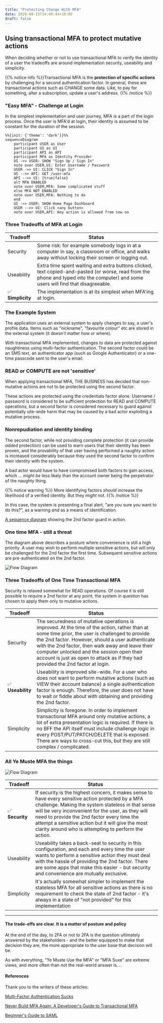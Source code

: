 ```yaml
---
title: "Protecting Change With MFA"
date: 2020-08-15T14:40:44+10:00
draft: false
---
```


## Using transactional MFA to protect mutative actions

When deciding whether or not to use transactional MFA to verify the identity of a user the tradeoffs are around implementation security, useability and simplicity.

{{% notice info %}}Transactional MFA is the __protection of specific actions__ by challenging for a second authentication factor. In general, these are transactional actions such as CHANGE some data. Like, to pay for something, alter a subscription, update a user's address. {{% /notice %}}

### "Easy MFA" - Challenge at Login

In the simplest implementation and user journey, MFA is a part of the login process. Once the user is MFA'd at login, their identity is assumed to be constant for the duration of the session.

```mermaid
%%{init: {'theme': 'dark'}}%%
sequenceDiagram
    participant USER as User
    participant UI as UI
    participant API as API
    participant MFA as Identity Provider
    UI ->> USER: SHOW "Sign Up / Sign In"
    note over USER,UI: Enter Username / Password
    USER ->> UI: CLICK "Sign In"
    UI -->> API: GET /user-mfa
    API -->> UI: {true|false}
    alt MFA ENABLED
    note over USER,MFA: Some complicated stuff
    else MFA NOT ENABLED
    note over USER,MFA: Nothing to do
    end
    UI ->> USER: SHOW Home Page Dashboard
    USER -->> UI: Click <any button>
    note over USER,API: Any action is allowed from now on

```

### Three Tradeoffs of MFA at Login

| Tradeoff   | Status                                                                                                                                                                             |
| ---------- | ---------------------------------------------------------------------------------------------------------------------------------------------------------------------------------- |
| Security   | Some risk: for example somebody logs in at a computer in say, a classroom or office, and walks away without locking their screen or logging out.                        |
| Useability | Extra time spent waiting and extra buttons clicked, text copied-and-pasted (or worse, read from the phone and typed into the computer) and some users will find that disagreeable. |
|✅ **Simplicity** | The implementation is at its simplest when MFA'ing at login.                                                                                                                       |

### The Example System

The application uses an external system to apply changes to say, a user's profile data. Items such as "nickname", "favourite colour" etc are stored in the external system (it doesn't matter how or where).

With transactional MFA implemented, changes to data are protected against naughtiness using multi-factor authentication. The second factor could be an SMS text, an authenticator app (such as Google Authenticator) or a one-time passcode sent to the user's email.

### READ or COMPUTE are not 'sensitive'

When applying transactional MFA, THE BUSINESS has decided that non-mutative actions are not to be protected using the second factor.

These actions are protected using the credentials factor alone. Username / password is considered to be sufficient protection for READ and COMPUTE operations, but a second factor is considered necessary to guard against potentially site-wide harm that may be caused by a bad actor exploiting a mutative process.

### Nonrepudiation and identity binding

The second factor, while not providing complete protection (it can provide _added_ protection) can be used to warn users that their identity has been proven, and the provability of that user having performed a naughty action is increased considerably because they used the second factor to confirm their identity with the system.

A bad actor would have to have compromised both factors to gain access, which ... _might be_ less likely than the account owner being the perpetrator of the naughty thing.

{{% notice warning %}} More identifying factors _should_ increase the likelihood of a verified identity. But they _might_ not. {{% /notice %}}

In this case, the system is presenting a final alert, "are you sure you want to do this?", as a warning _and_ as a means of identification.

[A sequence diagram](../2fa-sequence/) showing the 2nd factor guard in action.

### One time MFA - still a threat

The diagram above describes a posture where convenience is still a high priority. A user may wish to perform multiple sensitive actions, but will only be challenged for the 2nd factor the first time. Subsequent sensitive actions are pre-authenticated on the 2nd factor.

![Flow Diagram](../images/Protecting-a-CHANGE-with-2FA.svg)

### Three Tradeoffs of One Time Transactional MFA

Security is relaxed somewhat for READ operations. Of course it is still possible to require a 2nd factor at any point, the system in question has chosen to apply them only to mutative actions.

| Tradeoff   | Status                                                                                                                                                                                                                                                                                                                                  |
| ---------- | --------------------------------------------------------------------------------------------------------------------------------------------------------------------------------------------------------------------------------------------------------------------------------------------------------------------------------------- |
| Security   | The securedness of mutative operations is improved. At the time of the action, rather than at some time prior, the user is challenged to provide the 2nd factor. However, should a user authenticate with the 2nd factor, then walk away and leave their computer unlocked and the session open their account is just as open to attack as if they had provided the 2nd factor at login.|
|✅ **Useability** | Useability is improved site-wide. For a user who does not want to perform mutative actions (such as VIEW their account balance) a single authentication factor is enough. Therefore, the user does not have to wait or fiddle about with obtaining and providing the 2nd factor.             |
| Simplicity | Simplicity is foregone. In order to implement transactional MFA around only mutative actions, a lot of extra presentation logic is required. If there is no BFF the API itself must include challenge logic in every POST/PUT/PATCH/DELETE that is exposed. There are ways to cross-cut this, but they are still complex / complicated. |

### All Ye Muste MFA the things

![Flow Diagram](../images/Protecting-a-CHANGE-with-2FA-stateless.svg)

Tradeoff | Status
---|---
|✅ **Security** | If security is the highest concern, it makes sense to have every sensitive action protected by a MFA challenge. Making the system stateless in that sense will be very inconvenient for the user, as they will need to provide the 2nd factor every time the attempt a sensitive action but it will give the most clarity around who is attempting to perform the action.
|Useability | Useability takes a back-seat to security in this configuration, and each and every time the user wants to perform a sensitive action they must deal with the hassle of providing the 2nd factor. There are some apps that make this easier - but security and convenience are mutually exclusive.
|Simplicity|It's actually somewhat simpler to implement the stateless MFA for all sensitive actions as there is no requirement to check the state of 2nd factor - it's always in a state of "not provided" for this implementation
---



#### The trade-offs are clear. It is a matter of posture and policy

At the end of the day, to 2FA or not to 2FA is the question ultimately answered by the stakeholders - and the better equipped to make that decision they are, the more appropriate to the user base that decision will be.

As with everything, "Ye Muste Use the MFA" or "MFA Suxe" are extreme views, and more often than not the real-world answer is....

#### References

Thank you to the writers of these articles:

[Multi-Factor Authentication Sucks](https://developer.okta.com/blog/2019/12/19/multi-factor-authentication-sucks)

[Never Build MFA Again: A Developer's Guide to Transactional MFA](https://developer.okta.com/blog/2020/02/07/transactional-mfa)

[Beginner's Guide to SAML](https://support.okta.com/help/s/article/Beginner-s-Guide-to-SAML?language=en_US)
